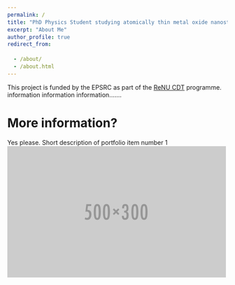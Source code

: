 ```yaml
---
permalink: /
title: "PhD Physics Student studying atomically thin metal oxide nanostructures for hydrogen and electrical storage."
excerpt: "About Me"
author_profile: true
redirect_from: 

  - /about/
  - /about.html
---
```


This project is funded by the EPSRC as part of the [ReNU CDT](https://renu.northumbria.ac.uk/) programme. information information information.......

More information?
======
Yes please. Short description of portfolio item number 1<br/><img src='/images/500x300.png'>
